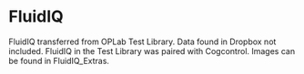 # FluidIQ
FluidIQ transferred from OPLab Test Library. Data found in Dropbox not included. FluidIQ in the Test Library was paired with Cogcontrol. Images can be found in FluidIQ_Extras.
